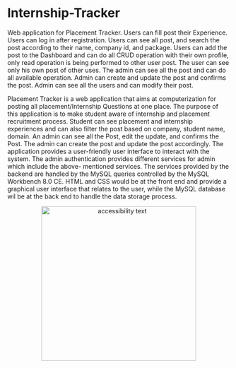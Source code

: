 # Internship-Tracker


Web application for Placement Tracker. Users can fill post their Experience. Users can log in 
after registration. Users can see all post, and search the post according to their name, 
company id, and package. Users can add the post to the Dashboard and can do all CRUD 
operation with their own profile, only read operation is being performed to other user post. 
The user can see only his own post of other uses. The admin can see all the post and can do 
all available operation. Admin can create and update the post and confirms the post. Admin 
can see all the users and can modify their post. 

Placement Tracker is a web application that aims at computerization for posting all 
placement/Internship Questions at one place. The purpose of this application is to make student 
aware of internship and placement recruitment process. Student can see placement and 
internship experiences and can also filter the post based on company, student name, domain. An 
admin can see all the Post, edit the update, and confirms the Post. The admin can create the post 
and update the post accordingly. The application provides a user-friendly user interface to interact 
with the system. The admin authentication provides different services for admin which include the 
above- mentioned services. The services provided by the backend are handled by the MySQL 
queries controlled by the MySQL Workbench 8.0 CE. HTML and CSS would be at the front end 
and provide a graphical user interface that relates to the user, while the MySQL database wil be at 
the back end to handle the data storage process.

<p align="center">
<!--   <img src="your_relative_path_here" width="350" title="hover text"> -->
  <img src="D:\PICT\Sem-5\dbms_Project\placement_tracker\ss" width="350" alt="accessibility text">
</p>

